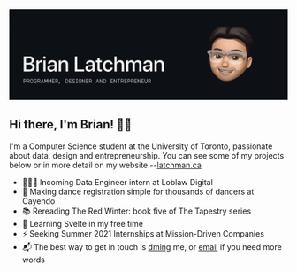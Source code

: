 <img src="https://github.com/latxh/latxh/blob/master/memoji_latxh.gif">

## Hi there, I'm Brian! 👋🏽

I'm a Computer Science student at the University of Toronto, passionate about data, design and entrepreneurship. You can see some of my projects below or in more detail on my website --<a href="https://latchman.ca/" target="_blank">latchman.ca</a>

- 👨🏽‍💻 Incoming Data Engineer intern at Loblaw Digital
- 🔨 Making dance registration simple for thousands of dancers at Cayendo
- 📚 Rereading The Red Winter: book five of The Tapestry series
- 🌱 Learning Svelte in my free time
- ⚡ Seeking Summer 2021 Internships at Mission-Driven Companies
- 📬 The best way to get in touch is <a href="https://www.instagram.com/latxhman/" target="_blank">dming</a> me, or <a href="mailto:latxhman@gmail.com">email</a> if you need more words
